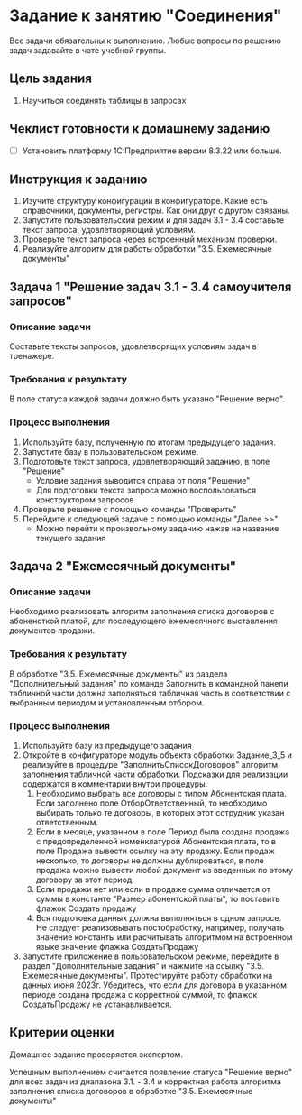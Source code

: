 # Задание к занятию "Соединения"

Все задачи обязательны к выполнению. 
Любые вопросы по решению задач задавайте в чате учебной группы.

## Цель задания

1. Научиться соединять таблицы в запросах

## Чеклист готовности к домашнему заданию

- [ ] Установить платформу 1С:Предприятие версии 8.3.22 или больше.

## Инструкция к заданию

1. Изучите структуру конфигурации в конфигураторе. Какие есть справочники, документы, регистры. Как они друг с другом связаны.
2. Запустите пользовательский режим и для задач 3.1 - 3.4 составьте текст запроса, удовлетворяющий условиям.
3. Проверьте текст запроса через встроенный механизм проверки.
4. Реализуйте алгоритм для работы обработки "3.5. Ежемесячные документы"

## Задача 1 "Решение задач 3.1 - 3.4 самоучителя запросов"

### Описание задачи
Составьте тексты запросов, удовлетворящих условиям задач в тренажере.

### Требования к результату
В поле статуса каждой задачи должно быть указано "Решение верно".

### Процесс выполнения
1. Используйте базу, полученную по итогам предыдущего задания.
3. Запустите базу в пользовательском режиме.
4. Подготовьте текст запроса, удовлетворяющий заданию, в поле "Решение"
    - Условие задания выводится справа от поля "Решение"
    - Для подготовки текста запроса можно воспользоваться конструктором запросов
5. Проверьте решение с помощью команды "Проверить"
6. Перейдите к следующей задаче с помощью команды "Далее >>"
    - Можно перейти к произвольному заданию нажав на название текущего задания

## Задача 2 "Ежемесячный документы"

### Описание задачи
Необходимо реализовать алгоритм заполнения списка договоров с абоненсткой платой, для последующего ежемесячного выставления документов продажи.

### Требования к результату
В обработке "3.5. Ежемесячные документы" из раздела "Дополнительный задания" по команде Заполнить в командной панели табличной части должна заполняться табличная часть в соответствии с выбранным периодом и установленным отбором.

### Процесс выполнения
1. Используйте базу из предыдущего задания
2. Откройте в конфигураторе модуль объекта обработки Задание_3_5 и реализуйте в процедуре "ЗаполнитьСписокДоговоров" алгоритм заполнения табличной части обработки. Подсказки для реализации содержатся в комментарии внутри процедуры:
	1. Необходимо выбрать все договоры с типом Абонентская плата. Если заполнено поле ОтборОтветственный, то необходимо выбирать только те договоры, в которых этот сотрудник указан ответственным.
	2. Если в месяце, указанном в поле Период была создана продажа с предопределенной номенклатурой Абонентская плата, то в поле Продажа вывести ссылку на эту продажу. Если продаж несколько, то договоры не должны дублироваться, в поле продажа можно вывести любой документ из введенных по этому договору за этот период.
	3. Если продажи нет или если в продаже сумма отличается от суммы в константе "Размер абонентской платы", то поставить флажок Создать продажу
	4. Вся подготовка данных должна выполняться в одном запросе. Не следует реализовывать постобработку, например, получать значение константы или расчитывать алгоритмом на встроенном языке значение флажка СоздатьПродажу
3. Запустите приложение в пользовательском режиме, перейдите в раздел "Дополнительные задания" и нажмите на ссылку "3.5. Ежемесячные документы". Протестируйте работу обработки на данных июня 2023г. Убедитесь, что если для договора в указанном периоде создана продажа с корректной суммой, то флажок СоздатьПродажу не устанавливается.

## Критерии оценки

Домашнее задание проверяется экспертом.

Успешным выполнением считается появление статуса "Решение верно" для всех задач из диапазона 3.1. - 3.4 и корректная работа алгоритма заполнения списка договоров в обработке "3.5. Ежемесячные документы"
